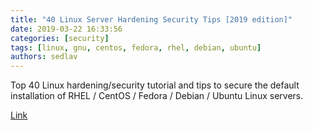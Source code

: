 ```yaml
---
title: "40 Linux Server Hardening Security Tips [2019 edition]"
date: 2019-03-22 16:33:56
categories: [security]
tags: [linux, gnu, centos, fedora, rhel, debian, ubuntu]
authors: sedlav
---
```

        
Top 40 Linux hardening/security tutorial and tips to secure the default installation of RHEL / CentOS / Fedora / Debian / Ubuntu Linux servers.

[Link](https://www.cyberciti.biz/tips/linux-security.html)
